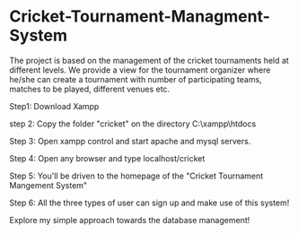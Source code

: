 # Cricket-Tournament-Managment-System
The project is based on the management of the cricket tournaments held at different levels. We provide a view for the tournament organizer where he/she can create a tournament with number of participating teams, matches to be played, different venues etc.

Step1: Download Xampp

step 2: Copy the folder "cricket" on the directory C:\xampp\htdocs

Step 3: Open xampp control and start apache and mysql servers.

Step 4: Open any browser and type localhost/cricket

Step 5: You'll be driven to the homepage of the "Cricket Tournament Mangement System"

Step 6: All the three types of user can sign up and make use of this system!

Explore my simple approach towards the database management!
